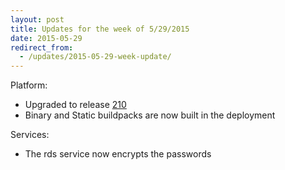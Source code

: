 ```yaml
---
layout: post
title: Updates for the week of 5/29/2015
date: 2015-05-29
redirect_from:
  - /updates/2015-05-29-week-update/
---
```

Platform:

* Upgraded to release [210](https://github.com/cloudfoundry/cf-release/releases/tag/v210)
* Binary and Static buildpacks are now built in the deployment

Services:

* The rds service now encrypts the passwords